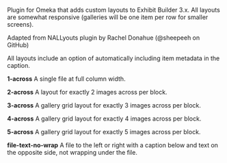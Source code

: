 Plugin for Omeka that adds custom layouts to Exhibit Builder 3.x. All layouts are somewhat responsive (galleries will be one item per row for smaller screens).

Adapted from NALLyouts plugin by Rachel Donahue (@sheepeeh on GitHub)

All layouts include an option of automatically including item metadata in the caption. 
	
**1-across**	A single file at full column width.

**2-across**	A layout for exactly 2 images across per block.

**3-across**	A gallery grid layout for exactly 3 images across per block.

**4-across**	A gallery grid layout for exactly 4 images across per block.

**5-across**	A gallery grid layout for exactly 5 images across per block.

**file-text-no-wrap**	A file to the left or right with a caption below and text on the opposite side, not wrapping under the file.
